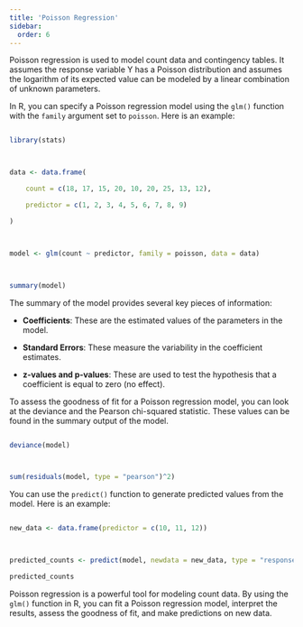 ```yaml
---
title: 'Poisson Regression'
sidebar:
  order: 6
---
```


 

Poisson regression is used to model count data and contingency tables. It assumes the response variable Y has a Poisson distribution and assumes the logarithm of its expected value can be modeled by a linear combination of unknown parameters.





In R, you can specify a Poisson regression model using the `glm()` function with the `family` argument set to `poisson`. Here is an example:



```r

library(stats)



data <- data.frame(

    count = c(18, 17, 15, 20, 10, 20, 25, 13, 12),

    predictor = c(1, 2, 3, 4, 5, 6, 7, 8, 9)

)



model <- glm(count ~ predictor, family = poisson, data = data)



summary(model)

```





The summary of the model provides several key pieces of information:



- **Coefficients**: These are the estimated values of the parameters in the model.

- **Standard Errors**: These measure the variability in the coefficient estimates.

- **z-values and p-values**: These are used to test the hypothesis that a coefficient is equal to zero (no effect).





To assess the goodness of fit for a Poisson regression model, you can look at the deviance and the Pearson chi-squared statistic. These values can be found in the summary output of the model.



```r

deviance(model)



sum(residuals(model, type = "pearson")^2)

```





You can use the `predict()` function to generate predicted values from the model. Here is an example:



```r

new_data <- data.frame(predictor = c(10, 11, 12))



predicted_counts <- predict(model, newdata = new_data, type = "response")

predicted_counts

```





Poisson regression is a powerful tool for modeling count data. By using the `glm()` function in R, you can fit a Poisson regression model, interpret the results, assess the goodness of fit, and make predictions on new data.


